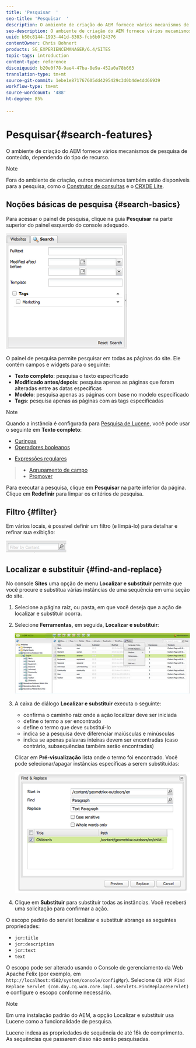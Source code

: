 ```yaml
---
title: 'Pesquisar  '
seo-title: 'Pesquisar  '
description: O ambiente de criação do AEM fornece vários mecanismos de pesquisa de conteúdo, dependendo do tipo de recurso.
seo-description: O ambiente de criação do AEM fornece vários mecanismos de pesquisa de conteúdo, dependendo do tipo de recurso.
uuid: b50c8144-1993-441d-8303-fcb6b0f24376
contentOwner: Chris Bohnert
products: SG_EXPERIENCEMANAGER/6.4/SITES
topic-tags: introduction
content-type: reference
discoiquuid: b20e0f78-9ae4-47ba-8e9a-452a0a78b663
translation-type: tm+mt
source-git-commit: 1ebe1e871767605dd4295429c3d0b4de4dd66939
workflow-type: tm+mt
source-wordcount: '488'
ht-degree: 85%

---
```



# Pesquisar{#search-features}

O ambiente de criação do AEM fornece vários mecanismos de pesquisa de conteúdo, dependendo do tipo de recurso.

>[!NOTE]
>
>Fora do ambiente de criação, outros mecanismos também estão disponíveis para a pesquisa, como o [Construtor de consultas](/help/sites-developing/querybuilder-api.md) e o [CRXDE Lite](/help/sites-developing/developing-with-crxde-lite.md).

## Noções básicas de pesquisa {#search-basics}

Para acessar o painel de pesquisa, clique na guia **Pesquisar** na parte superior do painel esquerdo do console adequado.

![chlimage_1-140](assets/chlimage_1-140.png)

O painel de pesquisa permite pesquisar em todas as páginas do site. Ele contém campos e widgets para o seguinte:

* **Texto completo**: pesquisa o texto especificado
* **Modificado antes/depois**: pesquisa apenas as páginas que foram alteradas entre as datas específicas
* **Modelo**: pesquisa apenas as páginas com base no modelo especificado
* **Tags**: pesquisa apenas as páginas com as tags especificadas

>[!NOTE]
>
>Quando a instância é configurada para [ Pesquisa de Lucene](/help/sites-deploying/queries-and-indexing.md), você pode usar o seguinte em **Texto completo**:
>
>* [Curingas](https://lucene.apache.org/core/5_3_1/queryparser/org/apache/lucene/queryparser/classic/package-summary.html#Wildcard_Searches)
>* [Operadores booleanos](https://lucene.apache.org/core/5_3_1/queryparser/org/apache/lucene/queryparser/classic/package-summary.html#Boolean_operators)

   >
   >
* [Expressões regulares](https://lucene.apache.org/core/5_3_1/queryparser/org/apache/lucene/queryparser/classic/package-summary.html#Regexp_Searches)
>* [Agrupamento de campo](https://lucene.apache.org/core/5_3_1/queryparser/org/apache/lucene/queryparser/classic/package-summary.html#Field_Grouping)
>* [Promover](https://lucene.apache.org/core/5_3_1/queryparser/org/apache/lucene/queryparser/classic/package-summary.html#Boosting_a_Term) 

>



Para executar a pesquisa, clique em **Pesquisar** na parte inferior da página. Clique em **Redefinir** para limpar os critérios de pesquisa.

## Filtro {#filter}

Em vários locais, é possível definir um filtro (e limpá-lo) para detalhar e refinar sua exibição:

![chlimage_1-141](assets/chlimage_1-141.png)

## Localizar e substituir {#find-and-replace}

No console **Sites** uma opção de menu **Localizar e substituir** permite que você procure e substitua várias instâncias de uma sequência em uma seção do site.

1. Selecione a página raiz, ou pasta, em que você deseja que a ação de localizar e substituir ocorra.
1. Selecione **Ferramentas,** em seguida, **Localizar e substituir**:

   ![screen_shot_2012-02-15at120346pm](assets/screen_shot_2012-02-15at120346pm.png)

1. A caixa de diálogo **Localizar e substituir** executa o seguinte:

   * confirma o caminho raiz onde a ação localizar deve ser iniciada
   * define o termo a ser encontrado
   * define o termo que deve substituí-lo
   * indica se a pesquisa deve diferenciar maiúsculas e minúsculas
   * indica se apenas palavras inteiras devem ser encontradas (caso contrário, subsequências também serão encontradas)

   Clicar em **Pré-visualização** lista onde o termo foi encontrado. Você pode selecionar/apagar instâncias específicas a serem substituídas:

   ![screen_shot_2012-02-15at120719pm](assets/screen_shot_2012-02-15at120719pm.png)

1. Clique em **Substituir** para substituir todas as instâncias. Você receberá uma solicitação para confirmar a ação.

O escopo padrão do servlet localizar e substituir abrange as seguintes propriedades:

* `jcr:title`
* `jcr:description`
* `jcr:text`
* `text`

O escopo pode ser alterado usando o Console de gerenciamento da Web Apache Felix (por exemplo, em `http://localhost:4502/system/console/configMgr`). Selecione `CQ WCM Find Replace Servlet (com.day.cq.wcm.core.impl.servlets.FindReplaceServlet)` e configure o escopo conforme necessário.

>[!NOTE]
>
>Em uma instalação padrão do AEM, a opção Localizar e substituir usa Lucene como a funcionalidade de pesquisa.
>
>Lucene indexa as propriedades de sequência de até 16k de comprimento. As sequências que passarem disso não serão pesquisadas.

